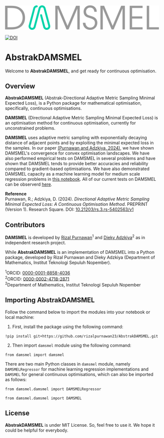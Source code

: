 <p align="center">
  <img src="img/AbstrakDAMSMEL_logo_v1.svg" alt="AbstrakDAMSMEL Logo">
</p>

[![DOI](https://zenodo.org/badge/883910405.svg)](https://doi.org/10.5281/zenodo.14042916)

# **AbstrakDAMSMEL**

Welcome to **AbstrakDAMSMEL**, and get ready for continuous optimisation.

## **Overview**

**AbstrakDAMSMEL** (Abstrak-Directional Adaptive Metric Sampling Minimal Expected Loss), is a Python package for mathematical optimisation, specifically, continuous optimisations.

**DAMSMEL** (Directional Adaptive Metric Sampling Minimal Expected Loss) is an optimisation method for continuous optimisation, currently for unconstrained problems.

**DAMSMEL** uses adaptive metric sampling with exponentially decaying distance of adjacent points and by exploiting the minimal expected loss in the samples.
In our paper [(Purnawan and Adzkiya, 2024)](https://doi.org/10.21203/rs.3.rs-5402563/v1), we have shown DAMSMEL's convergence for convex optimisation landscapes.
We have also performed empirical tests on DAMSMEL in several problems and have shown that DAMSMEL tends to provide better accuracies and reliability compared to gradient-based optimisations.
We have also demonstrated DAMSMEL capacity as a machine learning model for medium scale regression problems in [this notebook](damsmel_tests/damsmel_test_concrete.ipynb).
All of our current tests on DAMSMEL can be observerd [here](damsmel_tests).

**Reference**\
Purnawan, R.; Adzkiya, D. (2024). *Directional Adaptive Metric Sampling Minimal Expected Loss: A Continuous Optimisation Method*. PREPRINT (Version 1). Research Square. DOI: [10.21203/rs.3.rs-5402563/v1](https://doi.org/10.21203/rs.3.rs-5402563/v1)

## **Contributors**

**DAMSMEL** is developed by [Rizal Purnawan](https://github.com/rizalpurnawan23)<sup>1</sup> and [Dieky Adzkiya](https://github.com/diekyadzkiya)<sup>2</sup> as in independent research project.

While **AbstrakDAMSMEL** is an implementation of DAMSMEL into a Python package, developed by Rizal Purnawan and Dieky Adzkiya
(Department of Mathematics, Institut Teknologi Sepuluh Nopember).

<sup>1</sup>ORCID: [0000-0001-8858-4036](https://orcid.org/0000-0001-8858-4036)\
<sup>2</sup>ORCID: [0000-0002-4718-2871](https://orcid.org/0000-0002-4718-2871)\
<sup>2</sup>Department of Mathematics, Institut Teknologi Sepuluh Nopember


## **Importing AbstrakDAMSMEL**

Follow the command below to import the modules into your notebook or local machine:

1. First, install the package using the following command:
```
!pip install git+https://github.com/rizalpurnawan23/AbstrakDAMSMEL.git
```
2. Then import `damsmel` module using the following command:
```
from damsmel import damsmel
```
There are two main Python classes in `damsmel` module, namely `DAMSMELRegressor` for machine learning regression implementations and `DAMSMEL` for general continuous optimisations,
which can also be imported as follows:
```
from damsmel.damsmel import DAMSMELRegressor
```
```
from damsmel.damsmel import DAMSMEL
```

## **License**

**AbstrakDAMSMEL** is under MIT License. So, feel free to use it. We hope it could be helpful for everybody.
